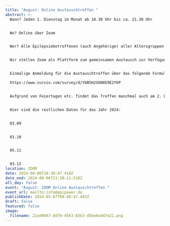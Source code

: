 ```yaml
---
title: "August: Online Austauschtreffen "
abstract: >-
  Wann? Jeden 1. Dienstag im Monat ab 18.30 Uhr bis ca. 21.30 Uhr 


  Wo? Online über Zoom


  Wer? Alle Epilepsiebetroffenen (auch Angehörige) aller Altersgruppen


  Wir stellen Zoom als Plattform zum gemeinsamen Austausch zur Verfügung. Die Teilnehmer können in themenspezifische Breakoutsessions, um über alle verschiedenen Themen rund um Epilepsie, aber auch Privates zu diskutieren. Wir haben eine sehr lockere Atmosphäre und jeder kann kommen und gehen, wie es persönlich am angenehmsten ist.


  Einmalige Anmeldung für die Austauschtreffen über das folgende Formular:

  https://www.survio.com/survey/d/Y6B5H2S6N8E9E2Y6P


  Aufgrund von Feiertagen etc. findet das Treffen manchmal auch am 2. Dienstag statt. 


  Hier sind die restlichen Daten für das Jahr 2024:


  03.09


  01.10


  05.11


  03.12
location: ZOOM
date: 2024-08-06T18:30:47.418Z
date_end: 2024-08-06T21:30:11.510Z
all_day: false
event: "August: ZOOM Online Austauschtreffen "
event_url: mailto:info@epipower.de
publishDate: 2024-05-07T09:40:47.443Z
draft: false
featured: false
image:
  filename: 22ad0047-dd70-4563-83b3-d5be6ad47e21.png
---
```

